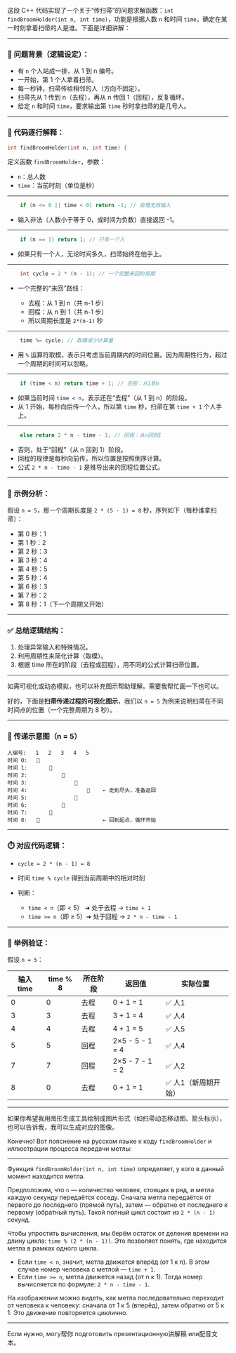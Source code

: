 这段 C++ 代码实现了一个关于“传扫帚”的问题求解函数：`int findBroomHolder(int n, int time)`，功能是根据人数 `n` 和时间 `time`，确定在某一时刻拿着扫帚的人是谁。下面是详细讲解：

---

### 🧠 问题背景（逻辑设定）：

* 有 `n` 个人站成一排，从 1 到 n 编号。
* 一开始，第 1 个人拿着扫帚。
* 每一秒钟，扫帚传给相邻的人（方向不固定）。
* 扫帚先从 1 传到 n（去程），再从 n 传回 1（回程），反复循环。
* 给定 `n` 和时间 `time`，要求输出第 `time` 秒时拿扫帚的是几号人。

---

### 📄 代码逐行解释：

```cpp
int findBroomHolder(int n, int time) {
```

定义函数 `findBroomHolder`，参数：

* `n`：总人数
* `time`：当前时刻（单位是秒）

---

```cpp
    if (n <= 0 || time < 0) return -1; // 处理无效输入
```

* 输入非法（人数小于等于 0，或时间为负数）直接返回 -1。

---

```cpp
    if (n == 1) return 1; // 只有一个人
```

* 如果只有一个人，无论时间多久，扫帚始终在他手上。

---

```cpp
    int cycle = 2 * (n - 1); // 一个完整来回的周期
```

* 一个完整的“来回”路线：

  * 去程：从 1 到 n（共 n-1 步）
  * 回程：从 n 到 1（共 n-1 步）
  * 所以周期长度是 `2*(n-1)` 秒

---

```cpp
    time %= cycle; // 取模减少计算量
```

* 用 `%` 运算符取模，表示只考虑当前周期内的时间位置。因为周期性行为，超过一个周期的时间可以忽略。

---

```cpp
    if (time < n) return time + 1; // 去程：从1到n
```

* 如果当前时间 `time < n`，表示还在“去程”（从 1 到 n）的阶段。
* 从 1 开始，每秒向后传一个人，所以第 `time` 秒，扫帚在第 `time + 1` 个人手上。

---

```cpp
    else return 2 * n - time - 1; // 回程：从n回到1
```

* 否则，处于“回程”（从 n 回到 1）阶段。
* 回程的规律是每秒向前传，所以位置是按照倒序计算。
* 公式 `2 * n - time - 1` 是推导出来的回程位置公式。

---

### 🧪 示例分析：

假设 `n = 5`，那一个周期长度是 `2 * (5 - 1) = 8` 秒，序列如下（每秒谁拿扫帚）：

* 第 0 秒：1
* 第 1 秒：2
* 第 2 秒：3
* 第 3 秒：4
* 第 4 秒：5
* 第 5 秒：4
* 第 6 秒：3
* 第 7 秒：2
* 第 8 秒：1（下一个周期又开始）

---

### ✅ 总结逻辑结构：

1. 处理异常输入和特殊情况。
2. 利用周期性来简化计算（取模）。
3. 根据 time 所在的阶段（去程或回程），用不同的公式计算扫帚位置。

---

如需可视化或动态模拟，也可以补充图示帮助理解。需要我帮忙画一下也可以。

好的，下面是**扫帚传递过程的可视化图示**，我们以 `n = 5` 为例来说明扫帚在不同时间点的位置（一个完整周期为 8 秒）。

---

### 🧹 传递示意图（n = 5）

```
人编号:   1   2   3   4   5
时间 0:   🧹                    
时间 1:       🧹                
时间 2:           🧹            
时间 3:               🧹        
时间 4:                   🧹    ← 走到尽头，准备返回
时间 5:               🧹        
时间 6:           🧹            
时间 7:       🧹                
时间 8:   🧹                    ← 回到起点，循环开始
```

---

### ⏱️ 对应代码逻辑：

* `cycle = 2 * (n - 1) = 8`
* 时间 `time % cycle` 得到当前周期中的相对时刻
* 判断：

  * `time < n`（即 < 5） ➜ 处于去程 → `time + 1`
  * `time >= n`（即 ≥ 5）➜ 处于回程 → `2 * n - time - 1`

---

### 🧪 举例验证：

假设 `n = 5`：

| 输入 time | time % 8 | 所在阶段 | 返回值             | 实际位置        |
| ------- | -------- | ---- | --------------- | ----------- |
| 0       | 0        | 去程   | 0 + 1 = 1       | ✅ 人1        |
| 3       | 3        | 去程   | 3 + 1 = 4       | ✅ 人4        |
| 4       | 4        | 去程   | 4 + 1 = 5       | ✅ 人5        |
| 5       | 5        | 回程   | 2×5 - 5 - 1 = 4 | ✅ 人4        |
| 7       | 7        | 回程   | 2×5 - 7 - 1 = 2 | ✅ 人2        |
| 8       | 0        | 去程   | 0 + 1 = 1       | ✅ 人1（新周期开始） |

---

如果你希望我用图形生成工具绘制成图片形式（如扫帚动态移动图、箭头标示），也可以告诉我，我可以生成对应的图像。

Конечно! Вот пояснение на русском языке к коду `findBroomHolder` и иллюстрации процесса передачи метлы:

---

Функция `findBroomHolder(int n, int time)` определяет, у кого в данный момент находится метла.

Предположим, что `n` — количество человек, стоящих в ряд, и метла каждую секунду передаётся соседу. Сначала метла передаётся от первого до последнего (прямой путь), затем — обратно от последнего к первому (обратный путь). Такой полный цикл состоит из `2 * (n - 1)` секунд.

Чтобы упростить вычисления, мы берём остаток от деления времени на длину цикла: `time % (2 * (n - 1))`. Это позволяет понять, где находится метла в рамках одного цикла.

* Если `time < n`, значит, метла движется вперёд (от 1 к n). В этом случае номер человека с метлой — `time + 1`.
* Если `time >= n`, метла движется назад (от n к 1). Тогда номер вычисляется по формуле: `2 * n - time - 1`.

На изображении можно видеть, как метла последовательно переходит от человека к человеку: сначала от 1 к 5 (вперёд), затем обратно от 5 к 1. Это движение повторяется циклично.

---

Если нужно, могу帮你 подготовить презентационную讲解稿 или配音文本。
